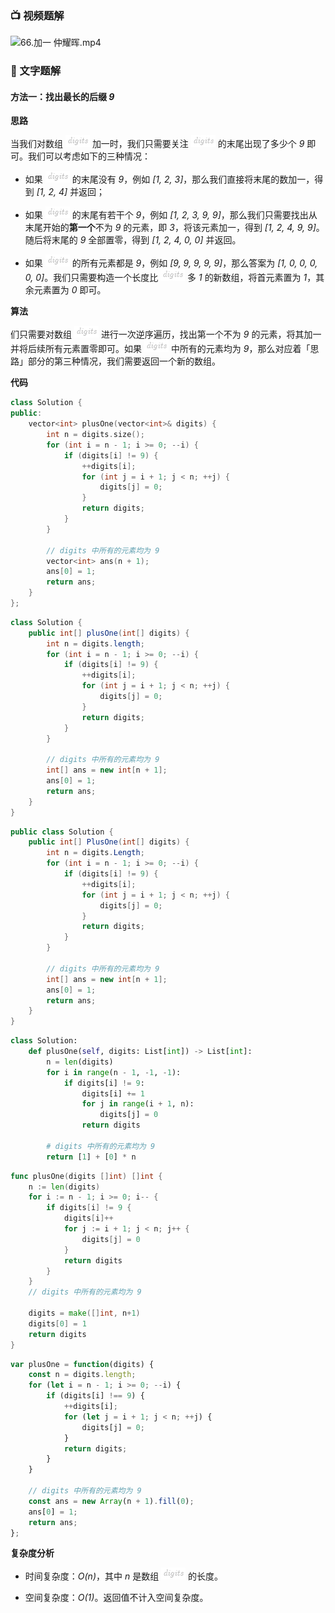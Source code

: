 ### 📺 视频题解  
![66.加一 仲耀晖.mp4](ba7febe1-adbb-46a6-be89-66add6332ad7)

### 📖 文字题解
#### 方法一：找出最长的后缀 *9*

**思路**

当我们对数组 ![\textit{digits} ](./p__textit{digits}_.png)  加一时，我们只需要关注 ![\textit{digits} ](./p__textit{digits}_.png)  的末尾出现了多少个 *9* 即可。我们可以考虑如下的三种情况：

- 如果 ![\textit{digits} ](./p__textit{digits}_.png)  的末尾没有 *9*，例如 *[1, 2, 3]*，那么我们直接将末尾的数加一，得到 *[1, 2, 4]* 并返回；

- 如果 ![\textit{digits} ](./p__textit{digits}_.png)  的末尾有若干个 *9*，例如 *[1, 2, 3, 9, 9]*，那么我们只需要找出从末尾开始的**第一个**不为 *9* 的元素，即 *3*，将该元素加一，得到 *[1, 2, 4, 9, 9]*。随后将末尾的 *9* 全部置零，得到 *[1, 2, 4, 0, 0]* 并返回。

- 如果 ![\textit{digits} ](./p__textit{digits}_.png)  的所有元素都是 *9*，例如 *[9, 9, 9, 9, 9]*，那么答案为 *[1, 0, 0, 0, 0, 0]*。我们只需要构造一个长度比 ![\textit{digits} ](./p__textit{digits}_.png)  多 *1* 的新数组，将首元素置为 *1*，其余元素置为 *0* 即可。

**算法**

们只需要对数组 ![\textit{digits} ](./p__textit{digits}_.png)  进行一次逆序遍历，找出第一个不为 *9* 的元素，将其加一并将后续所有元素置零即可。如果 ![\textit{digits} ](./p__textit{digits}_.png)  中所有的元素均为 *9*，那么对应着「思路」部分的第三种情况，我们需要返回一个新的数组。

**代码**

```C++ [sol1-C++]
class Solution {
public:
    vector<int> plusOne(vector<int>& digits) {
        int n = digits.size();
        for (int i = n - 1; i >= 0; --i) {
            if (digits[i] != 9) {
                ++digits[i];
                for (int j = i + 1; j < n; ++j) {
                    digits[j] = 0;
                }
                return digits;
            }
        }

        // digits 中所有的元素均为 9
        vector<int> ans(n + 1);
        ans[0] = 1;
        return ans;
    }
};
```

```Java [sol1-Java]
class Solution {
    public int[] plusOne(int[] digits) {
        int n = digits.length;
        for (int i = n - 1; i >= 0; --i) {
            if (digits[i] != 9) {
                ++digits[i];
                for (int j = i + 1; j < n; ++j) {
                    digits[j] = 0;
                }
                return digits;
            }
        }

        // digits 中所有的元素均为 9
        int[] ans = new int[n + 1];
        ans[0] = 1;
        return ans;
    }
}
```

```C# [sol1-C#]
public class Solution {
    public int[] PlusOne(int[] digits) {
        int n = digits.Length;
        for (int i = n - 1; i >= 0; --i) {
            if (digits[i] != 9) {
                ++digits[i];
                for (int j = i + 1; j < n; ++j) {
                    digits[j] = 0;
                }
                return digits;
            }
        }

        // digits 中所有的元素均为 9
        int[] ans = new int[n + 1];
        ans[0] = 1;
        return ans;
    }
}
```

```Python [sol1-Python3]
class Solution:
    def plusOne(self, digits: List[int]) -> List[int]:
        n = len(digits)
        for i in range(n - 1, -1, -1):
            if digits[i] != 9:
                digits[i] += 1
                for j in range(i + 1, n):
                    digits[j] = 0
                return digits

        # digits 中所有的元素均为 9
        return [1] + [0] * n
```

```go [sol1-Golang]
func plusOne(digits []int) []int {
    n := len(digits)
    for i := n - 1; i >= 0; i-- {
        if digits[i] != 9 {
            digits[i]++
            for j := i + 1; j < n; j++ {
                digits[j] = 0
            }
            return digits
        }
    }
    // digits 中所有的元素均为 9

    digits = make([]int, n+1)
    digits[0] = 1
    return digits
}
```

```JavaScript [sol1-JavaScript]
var plusOne = function(digits) {
    const n = digits.length;
    for (let i = n - 1; i >= 0; --i) {
        if (digits[i] !== 9) {
            ++digits[i];
            for (let j = i + 1; j < n; ++j) {
                digits[j] = 0;
            }
            return digits;
        }
    }

    // digits 中所有的元素均为 9
    const ans = new Array(n + 1).fill(0);
    ans[0] = 1;
    return ans;
};
```

**复杂度分析**

- 时间复杂度：*O(n)*，其中 *n* 是数组 ![\textit{digits} ](./p__textit{digits}_.png)  的长度。

- 空间复杂度：*O(1)*。返回值不计入空间复杂度。